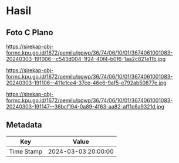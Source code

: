 # Hasil

## Foto C Plano

https://sirekap-obj-formc.kpu.go.id/1672/pemilu/ppwp/36/74/06/10/01/3674061001083-20240303-191006--c543d004-1f24-40f4-b0f6-1aa2c821e11b.jpg

https://sirekap-obj-formc.kpu.go.id/1672/pemilu/ppwp/36/74/06/10/01/3674061001083-20240303-191106--411e1ce4-37ce-46e6-9af5-e792ab50877e.jpg

https://sirekap-obj-formc.kpu.go.id/1672/pemilu/ppwp/36/74/06/10/01/3674061001083-20240303-191147--36bcf194-0a89-4f63-aa82-aff1c6a9321d.jpg


## Metadata

| Key        | Value               |
| ---------- | ------------------- |
| Time Stamp | 2024-03-03 20:00:00 |



